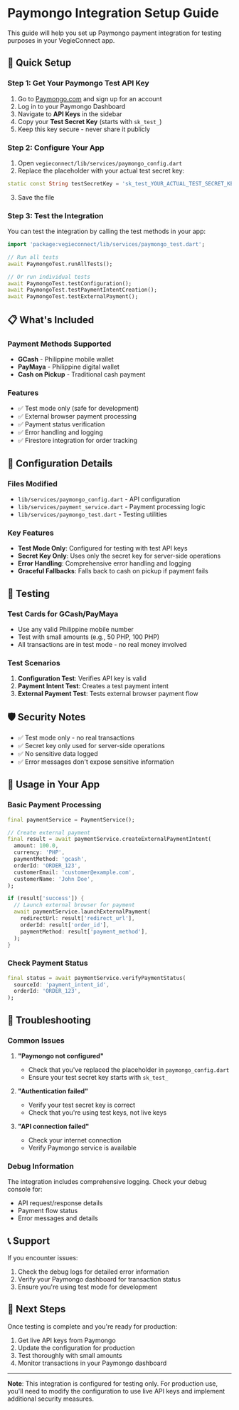 # Paymongo Integration Setup Guide

This guide will help you set up Paymongo payment integration for testing purposes in your VegieConnect app.

## 🚀 Quick Setup

### Step 1: Get Your Paymongo Test API Key

1. Go to [Paymongo.com](https://paymongo.com/) and sign up for an account
2. Log in to your Paymongo Dashboard
3. Navigate to **API Keys** in the sidebar
4. Copy your **Test Secret Key** (starts with `sk_test_`)
5. Keep this key secure - never share it publicly

### Step 2: Configure Your App

1. Open `vegieconnect/lib/services/paymongo_config.dart`
2. Replace the placeholder with your actual test secret key:

```dart
static const String testSecretKey = 'sk_test_YOUR_ACTUAL_TEST_SECRET_KEY_HERE';
```

3. Save the file

### Step 3: Test the Integration

You can test the integration by calling the test methods in your app:

```dart
import 'package:vegieconnect/lib/services/paymongo_test.dart';

// Run all tests
await PaymongoTest.runAllTests();

// Or run individual tests
await PaymongoTest.testConfiguration();
await PaymongoTest.testPaymentIntentCreation();
await PaymongoTest.testExternalPayment();
```

## 📋 What's Included

### Payment Methods Supported
- **GCash** - Philippine mobile wallet
- **PayMaya** - Philippine digital wallet
- **Cash on Pickup** - Traditional cash payment

### Features
- ✅ Test mode only (safe for development)
- ✅ External browser payment processing
- ✅ Payment status verification
- ✅ Error handling and logging
- ✅ Firestore integration for order tracking

## 🔧 Configuration Details

### Files Modified
- `lib/services/paymongo_config.dart` - API configuration
- `lib/services/payment_service.dart` - Payment processing logic
- `lib/services/paymongo_test.dart` - Testing utilities

### Key Features
- **Test Mode Only**: Configured for testing with test API keys
- **Secret Key Only**: Uses only the secret key for server-side operations
- **Error Handling**: Comprehensive error handling and logging
- **Graceful Fallbacks**: Falls back to cash on pickup if payment fails

## 🧪 Testing

### Test Cards for GCash/PayMaya
- Use any valid Philippine mobile number
- Test with small amounts (e.g., 50 PHP, 100 PHP)
- All transactions are in test mode - no real money involved

### Test Scenarios
1. **Configuration Test**: Verifies API key is valid
2. **Payment Intent Test**: Creates a test payment intent
3. **External Payment Test**: Tests external browser payment flow

## 🛡️ Security Notes

- ✅ Test mode only - no real transactions
- ✅ Secret key only used for server-side operations
- ✅ No sensitive data logged
- ✅ Error messages don't expose sensitive information

## 📱 Usage in Your App

### Basic Payment Processing
```dart
final paymentService = PaymentService();

// Create external payment
final result = await paymentService.createExternalPaymentIntent(
  amount: 100.0,
  currency: 'PHP',
  paymentMethod: 'gcash',
  orderId: 'ORDER_123',
  customerEmail: 'customer@example.com',
  customerName: 'John Doe',
);

if (result['success']) {
  // Launch external browser for payment
  await paymentService.launchExternalPayment(
    redirectUrl: result['redirect_url'],
    orderId: result['order_id'],
    paymentMethod: result['payment_method'],
  );
}
```

### Check Payment Status
```dart
final status = await paymentService.verifyPaymentStatus(
  sourceId: 'payment_intent_id',
  orderId: 'ORDER_123',
);
```

## 🚨 Troubleshooting

### Common Issues

1. **"Paymongo not configured"**
   - Check that you've replaced the placeholder in `paymongo_config.dart`
   - Ensure your test secret key starts with `sk_test_`

2. **"Authentication failed"**
   - Verify your test secret key is correct
   - Check that you're using test keys, not live keys

3. **"API connection failed"**
   - Check your internet connection
   - Verify Paymongo service is available

### Debug Information
The integration includes comprehensive logging. Check your debug console for:
- API request/response details
- Payment flow status
- Error messages and details

## 📞 Support

If you encounter issues:
1. Check the debug logs for detailed error information
2. Verify your Paymongo dashboard for transaction status
3. Ensure you're using test mode for development

## 🔄 Next Steps

Once testing is complete and you're ready for production:
1. Get live API keys from Paymongo
2. Update the configuration for production
3. Test thoroughly with small amounts
4. Monitor transactions in your Paymongo dashboard

---

**Note**: This integration is configured for testing only. For production use, you'll need to modify the configuration to use live API keys and implement additional security measures. 